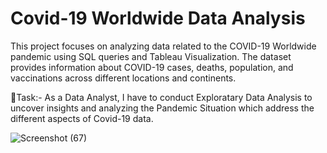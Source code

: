 # Covid-19 Worldwide Data Analysis
This project focuses on analyzing data related to the COVID-19 Worldwide pandemic using SQL queries and Tableau Visualization. The dataset provides information about COVID-19 cases, deaths, population, and vaccinations across different locations and continents.

🎯Task:- As a Data Analyst, I have to conduct Exploratary Data Analysis to uncover insights and analyzing the Pandemic Situation which address the different aspects of Covid-19 data.

![Screenshot (67)](https://github.com/user-attachments/assets/0399dcbc-af66-4d65-93b3-5caa868cc01e)
